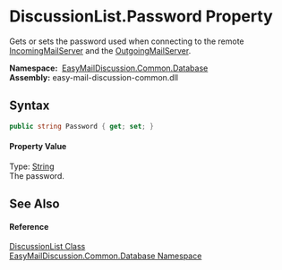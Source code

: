 DiscussionList.Password Property
================================
Gets or sets the password used when connecting to the remote [IncomingMailServer][1] and the [OutgoingMailServer][2].

  **Namespace:**  [EasyMailDiscussion.Common.Database][3]  
  **Assembly:** easy-mail-discussion-common.dll

Syntax
------

```csharp
public string Password { get; set; }
```

#### Property Value
Type: [String][4]  
 The password. 

See Also
--------

#### Reference
[DiscussionList Class][5]  
[EasyMailDiscussion.Common.Database Namespace][3]  

[1]: IncomingMailServer.md
[2]: OutgoingMailServer.md
[3]: ../README.md
[4]: https://docs.microsoft.com/dotnet/api/system.string
[5]: README.md